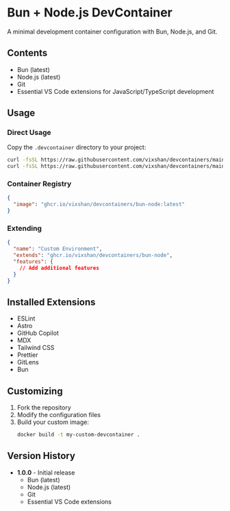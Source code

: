 # Bun + Node.js DevContainer

A minimal development container configuration with Bun, Node.js, and Git.

## Contents

- Bun (latest)
- Node.js (latest)
- Git
- Essential VS Code extensions for JavaScript/TypeScript development

## Usage

### Direct Usage

Copy the `.devcontainer` directory to your project:

```bash
curl -fsSL https://raw.githubusercontent.com/vixshan/devcontainers/main/base/bun-node/.devcontainer/devcontainer.json -o .devcontainer/devcontainer.json
curl -fsSL https://raw.githubusercontent.com/vixshan/devcontainers/main/base/bun-node/.devcontainer/Dockerfile -o .devcontainer/Dockerfile
```

### Container Registry

```json
{
  "image": "ghcr.io/vixshan/devcontainers/bun-node:latest"
}
```

### Extending

```json
{
  "name": "Custom Environment",
  "extends": "ghcr.io/vixshan/devcontainers/bun-node",
  "features": {
    // Add additional features
  }
}
```

## Installed Extensions

- ESLint
- Astro
- GitHub Copilot
- MDX
- Tailwind CSS
- Prettier
- GitLens
- Bun

## Customizing

1. Fork the repository
2. Modify the configuration files
3. Build your custom image:
   ```bash
   docker build -t my-custom-devcontainer .
   ```

## Version History

- **1.0.0** - Initial release
  - Bun (latest)
  - Node.js (latest)
  - Git
  - Essential VS Code extensions